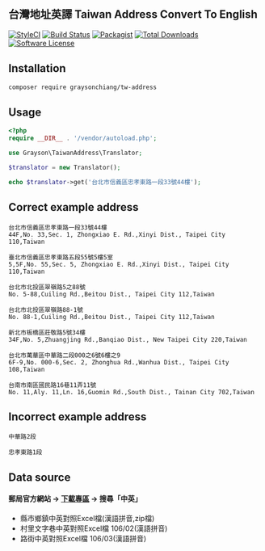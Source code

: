 ## 台灣地址英譯 Taiwan Address Convert To English


[![StyleCI](https://styleci.io/repos/225026734/shield?style=flat)](https://styleci.io/repos/225026734)
[![Build Status](https://travis-ci.com/GraysonChiang/tw-address.svg?branch=master)](https://travis-ci.com/GraysonChiang/tw-address)
[![Packagist](https://img.shields.io/packagist/v/graysonchiang/tw-address.svg?style=flat-square)](https://packagist.org/packages/graysonchiang/tw-address)
[![Total Downloads](https://img.shields.io/packagist/dt/GraysonChiang/tw-address.svg?style=flat-square)](https://packagist.org/packages/GraysonChiang/tw-address) 
[![Software License](https://img.shields.io/badge/license-MIT-brightgreen.svg?style=flat-square)](LICENSE)


## Installation

```sh
composer require graysonchiang/tw-address
```

## Usage

```php
<?php
require __DIR__ . '/vendor/autoload.php';

use Grayson\TaiwanAddress\Translator;

$translator = new Translator();

echo $translator->get('台北市信義區忠孝東路一段33號44樓');

```

## Correct example address
```
台北市信義區忠孝東路一段33號44樓
44F,No. 33,Sec. 1, Zhongxiao E. Rd.,Xinyi Dist., Taipei City 110,Taiwan

臺北市信義區忠孝東路五段55號5樓5室
5,5F,No. 55,Sec. 5, Zhongxiao E. Rd.,Xinyi Dist., Taipei City 110,Taiwan

台北市北投區翠嶺路5之88號
No. 5-88,Cuiling Rd.,Beitou Dist., Taipei City 112,Taiwan

台北市北投區翠嶺路88-1號
No. 88-1,Cuiling Rd.,Beitou Dist., Taipei City 112,Taiwan

新北市板橋區莊敬路5號34樓
34F,No. 5,Zhuangjing Rd.,Banqiao Dist., New Taipei City 220,Taiwan

台北市萬華區中華路二段000之6號6樓之9
6F-9,No. 000-6,Sec. 2, Zhonghua Rd.,Wanhua Dist., Taipei City 108,Taiwan

台南市南區國民路16巷11弄11號
No. 11,Aly. 11,Ln. 16,Guomin Rd.,South Dist., Tainan City 702,Taiwan

```


## Incorrect example address
```
中華路2段

忠孝東路1段

```


## Data source

#### 郵局官方網站 -> [下載專區]('https://www.post.gov.tw/post/internet/Download/default.jsp?ID=22') -> 搜尋「中英」
   * 縣市鄉鎮中英對照Excel檔(漢語拼音,zip檔)
   * 村里文字巷中英對照Excel檔 106/02(漢語拼音)
   * 路街中英對照Excel檔 106/03(漢語拼音)
 





